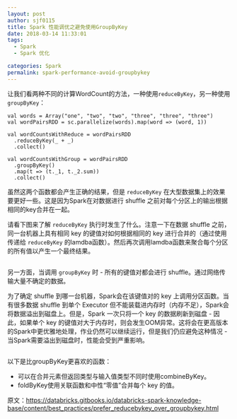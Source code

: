 ```yaml
---
layout: post
author: sjf0115
title: Spark 性能调优之避免使用GroupByKey
date: 2018-03-14 11:33:01
tags:
  - Spark
  - Spark 优化

categories: Spark
permalink: spark-performance-avoid-groupbykey
---
```



让我们看两种不同的计算WordCount的方法，一种使用`reduceByKey`，另一种使用`groupByKey`：
```
val words = Array("one", "two", "two", "three", "three", "three")
val wordPairsRDD = sc.parallelize(words).map(word => (word, 1))

val wordCountsWithReduce = wordPairsRDD
  .reduceByKey(_ + _)
  .collect()

val wordCountsWithGroup = wordPairsRDD
  .groupByKey()
  .map(t => (t._1, t._2.sum))
  .collect()
```
虽然这两个函数都会产生正确的结果，但是 `reduceByKey` 在大型数据集上的效果要更好一些。这是因为Spark在对数据进行 shuffle 之前对每个分区上的输出根据相同的key合并在一起。

请看下图来了解 `reduceByKey` 执行时发生了什么。注意一下在数据 shuffle 之前，同一台机器上具有相同 key 的键值对如何根据相同的 key 进行合并的（通过使用传递给 `reduceByKey` 的lamdba函数）。然后再次调用lamdba函数来聚合每个分区的所有值以产生一个最终结果。

![]()

另一方面，当调用 `groupByKey` 时 - 所有的键值对都会进行 shuffle。通过网络传输大量不确定的数据。

为了确定 shuffle 到哪一台机器，Spark会在该键值对的 key 上调用分区函数。当有很多数据 shuffle 到单个 Executor 但不能装载进内存时（内存不足），Spark会将数据溢出到磁盘上。但是，Spark 一次只将一个 key 的数据刷新到磁盘 - 因此，如果单个 key 的键值对大于内存时，则会发生OOM异常。这将会在更高版本的Spark中更优雅地处理，作业仍然可以继续运行，但是我们仍应避免这种情况 - 当Spark需要溢出到磁盘时，性能会受到严重影响。

![]()

以下是比groupByKey更喜欢的函数：
- 可以在合并元素但返回类型与输入值类型不同时使用combineByKey。
- foldByKey使用关联函数和中性“零值”合并每个 key 的值。

原文：https://databricks.gitbooks.io/databricks-spark-knowledge-base/content/best_practices/prefer_reducebykey_over_groupbykey.html

